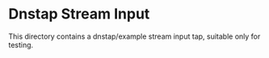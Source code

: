 # Dnstap Stream Input

This directory contains a dnstap/example stream input tap, suitable only for testing.
